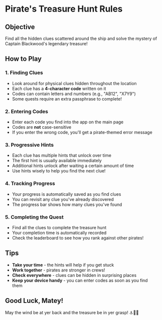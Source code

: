 # Pirate's Treasure Hunt Rules

## Objective
Find all the hidden clues scattered around the ship and solve the mystery of Captain Blackwood's legendary treasure!

## How to Play

### 1. Finding Clues
- Look around for physical clues hidden throughout the location
- Each clue has a **4-character code** written on it
- Codes can contain letters and numbers (e.g., "AB12", "X7Y9")
- Some quests require an extra passphrase to complete!

### 2. Entering Codes
- Enter each code you find into the app on the main page
- Codes are **not** case-sensitive
- If you enter the wrong code, you'll get a pirate-themed error message

### 3. Progressive Hints
- Each clue has multiple hints that unlock over time
- The first hint is usually available immediately
- Additional hints unlock after waiting a certain amount of time
- Use hints wisely to help you find the next clue!

### 4. Tracking Progress
- Your progress is automatically saved as you find clues
- You can revisit any clue you've already discovered
- The progress bar shows how many clues you've found

### 5. Completing the Quest
- Find all the clues to complete the treasure hunt
- Your completion time is automatically recorded
- Check the leaderboard to see how you rank against other pirates!

## Tips
- **Take your time** - the hints will help if you get stuck
- **Work together** - pirates are stronger in crews!
- **Check everywhere** - clues can be hidden in surprising places
- **Keep your device handy** - you can enter codes as soon as you find them

## Good Luck, Matey!
May the wind be at yer back and the treasure be in yer grasp! ⚓🏴‍☠️
